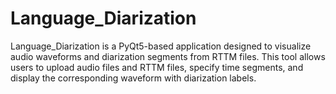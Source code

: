 # Language_Diarization
Language_Diarization is a PyQt5-based application designed to visualize audio waveforms and diarization segments from RTTM files. This tool allows users to upload audio files and RTTM files, specify time segments, and display the corresponding waveform with diarization labels.
